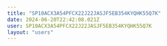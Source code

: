 ```yaml
---
title: "SP10ACX3A54PFCX22J22JASJF5EB354KYQHK55Q7K"
date: 2024-06-20T22:42:08.021Z
user: SP10ACX3A54PFCX22J22JASJF5EB354KYQHK55Q7K
layout: "users"
---
```

    